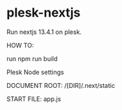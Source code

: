 # plesk-nextjs
Run nextjs 13.4.1 on plesk.

HOW TO:

run npm run build

Plesk Node settings

DOCUMENT ROOT: /[DIR]/.next/static    

START FILE: app.js
